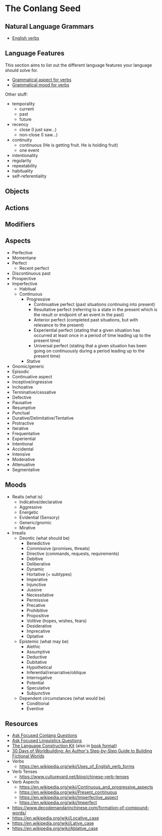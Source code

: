 
# The Conlang Seed

## Natural Language Grammars

- [English verbs](https://en.wikipedia.org/wiki/Uses_of_English_verb_forms#Tenses,_aspects_and_moods)

## Language Features

This section aims to list out the different language features your language should solve for.

- [Grammatical aspect for verbs](https://en.wikipedia.org/wiki/Grammatical_aspect)
- [Grammatical mood for verbs](https://en.wikipedia.org/wiki/Grammatical_mood)

Other stuff:

- temporality
  - current
  - past
  - future
- recency
  - close (I just saw...)
  - non-close (I saw...)
- continuity
  - continuous (He is getting fruit. He is holding fruit)
  - one event
- intentionality
- regularity
- repeatability
- habituality
- self-referentiality

## Objects

## Actions

## Modifiers

## Aspects

- Perfective
- Momentane
- Perfect
  - Recent perfect
- Discontinuous past
- Prospective
- Imperfective
  - Habitual
  - Continuous
    - Progressive
      - Continuative perfect (past situations continuing into present)
      - Resultative perfect (referring to a state in the present which is the result or endpoint of an event in the past)
      - Anterior perfect (completed past situations, but with relevance to the present)
      - Experiential perfect (stating that a given situation has occurred at least once in a period of time leading up to the present time)
      - Universal perfect (stating that a given situation has been going on continuously during a period leading up to the present time)
    - Stative
- Gnomic/generic
- Episodic
- Continuative aspect
- Inceptive/ingressive
- Inchoative
- Terminative/cessative
- Defective
- Pausative
- Resumptive
- Punctual
- Durative/Delimitative/Tentative
- Protractive
- Iterative
- Frequentative
- Experiential
- Intentional
- Accidental
- Intensive
- Moderative
- Attenuative
- Segmentative

## Moods

- Realis (what is)
  - Indicative/declarative
  - Aggressive
  - Energetic
  - Evidential (Sensory)
  - Generic/gnomic
  - Mirative
- Irrealis
  - Deontic (what should be)
    - Benedictive
    - Commissive (promises, threats)
    - Directive (commands, requests, requirements)
    - Debitive
    - Deliberative
    - Dynamic
    - Hortative (+ subtypes)
    - Imperative
    - Injunctive
    - Jussive
    - Necessitative
    - Permissive
    - Precative
    - Prohibitive
    - Propositive
    - Volitive (hopes, wishes, fears)
    - Desiderative
    - Imprecative
    - Optative
  - Epistemic (what may be)
    - Alethic
    - Assumptive
    - Deductive
    - Dubitative
    - Hypothetical
    - Inferential/renarrative/oblique
    - Interrogative
    - Potential
    - Speculative
    - Subjunctive
  - Dependent circumstances (what would be)
    - Conditional
    - Eventive

## Resources

- [Ask Focused Conlang Questions](https://conlang.stackexchange.com/)
- [Ask Focused Linguistics Questions](https://linguistics.stackexchange.com/)
- [The Language Construction Kit](https://www.zompist.com/kit.html) (also in [book format](https://www.amazon.com/Language-Construction-Kit-Mark-Rosenfelder/dp/098447000X))
- [30 Days of Worldbuilding: An Author's Step-by-Step Guide to Building Fictional Worlds](https://www.amazon.com/Days-Worldbuilding-Step-Step-Fictional/dp/1677313129)
- Verbs
  - https://en.wikipedia.org/wiki/Uses_of_English_verb_forms
- Verb Tenses
  - https://www.cultureyard.net/blog/chinese-verb-tenses
- Verb Aspects
  - https://en.wikipedia.org/wiki/Continuous_and_progressive_aspects
  - https://en.wikipedia.org/wiki/Present_continuous
  - https://en.wikipedia.org/wiki/Imperfective_aspect
  - https://en.wikipedia.org/wiki/Imperfect
- https://www.decodemandarinchinese.com/formation-of-compound-words/
- https://en.wikipedia.org/wiki/Locative_case
- https://en.wikipedia.org/wiki/Lative_case
- https://en.wikipedia.org/wiki/Ablative_case
